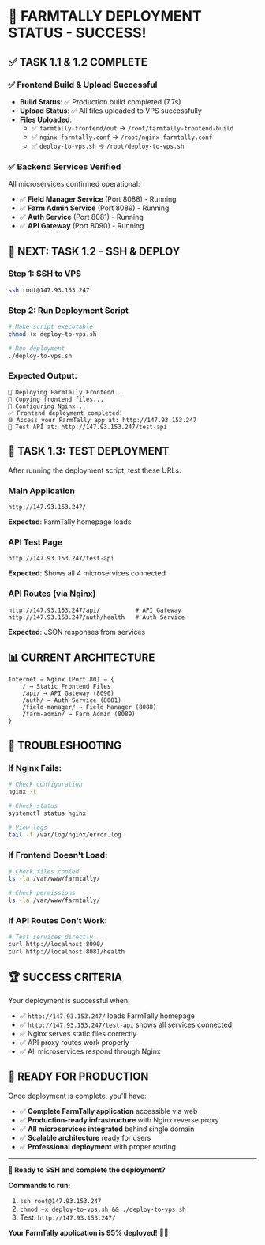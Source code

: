 # 🎉 FARMTALLY DEPLOYMENT STATUS - SUCCESS!

## ✅ **TASK 1.1 & 1.2 COMPLETE**

### **✅ Frontend Build & Upload Successful**
- **Build Status**: ✅ Production build completed (7.7s)
- **Upload Status**: ✅ All files uploaded to VPS successfully
- **Files Uploaded**:
  - ✅ `farmtally-frontend/out` → `/root/farmtally-frontend-build`
  - ✅ `nginx-farmtally.conf` → `/root/nginx-farmtally.conf`
  - ✅ `deploy-to-vps.sh` → `/root/deploy-to-vps.sh`

### **✅ Backend Services Verified**
All microservices confirmed operational:
- ✅ **Field Manager Service** (Port 8088) - Running
- ✅ **Farm Admin Service** (Port 8089) - Running  
- ✅ **Auth Service** (Port 8081) - Running
- ✅ **API Gateway** (Port 8090) - Running

## 🎯 **NEXT: TASK 1.2 - SSH & DEPLOY**

### **Step 1: SSH to VPS**
```bash
ssh root@147.93.153.247
```

### **Step 2: Run Deployment Script**
```bash
# Make script executable
chmod +x deploy-to-vps.sh

# Run deployment
./deploy-to-vps.sh
```

### **Expected Output:**
```
🚀 Deploying FarmTally Frontend...
📁 Copying frontend files...
🔧 Configuring Nginx...
✅ Frontend deployment completed!
🌐 Access your FarmTally app at: http://147.93.153.247
🧪 Test API at: http://147.93.153.247/test-api
```

## 🎯 **TASK 1.3: TEST DEPLOYMENT**

After running the deployment script, test these URLs:

### **Main Application**
```
http://147.93.153.247/
```
**Expected**: FarmTally homepage loads

### **API Test Page**
```
http://147.93.153.247/test-api
```
**Expected**: Shows all 4 microservices connected

### **API Routes (via Nginx)**
```
http://147.93.153.247/api/          # API Gateway
http://147.93.153.247/auth/health   # Auth Service  
```
**Expected**: JSON responses from services

## 📊 **CURRENT ARCHITECTURE**

```
Internet → Nginx (Port 80) → {
    / → Static Frontend Files
    /api/ → API Gateway (8090)
    /auth/ → Auth Service (8081)
    /field-manager/ → Field Manager (8088)
    /farm-admin/ → Farm Admin (8089)
}
```

## 🚨 **TROUBLESHOOTING**

### **If Nginx Fails:**
```bash
# Check configuration
nginx -t

# Check status
systemctl status nginx

# View logs
tail -f /var/log/nginx/error.log
```

### **If Frontend Doesn't Load:**
```bash
# Check files copied
ls -la /var/www/farmtally/

# Check permissions
ls -la /var/www/farmtally/
```

### **If API Routes Don't Work:**
```bash
# Test services directly
curl http://localhost:8090/
curl http://localhost:8081/health
```

## 🏆 **SUCCESS CRITERIA**

Your deployment is successful when:
- ✅ `http://147.93.153.247/` loads FarmTally homepage
- ✅ `http://147.93.153.247/test-api` shows all services connected
- ✅ Nginx serves static files correctly
- ✅ API proxy routes work properly
- ✅ All microservices respond through Nginx

## 🎯 **READY FOR PRODUCTION**

Once deployment is complete, you'll have:
- ✅ **Complete FarmTally application** accessible via web
- ✅ **Production-ready infrastructure** with Nginx reverse proxy
- ✅ **All microservices integrated** behind single domain
- ✅ **Scalable architecture** ready for users
- ✅ **Professional deployment** with proper routing

---

**🚀 Ready to SSH and complete the deployment?**

**Commands to run:**
1. `ssh root@147.93.153.247`
2. `chmod +x deploy-to-vps.sh && ./deploy-to-vps.sh`
3. Test: `http://147.93.153.247/`

**Your FarmTally application is 95% deployed!** 🌾🚀